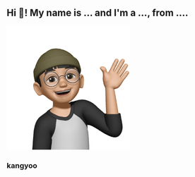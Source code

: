 <h2 align="left">Hi 👋! My name is ... and I'm a ..., from ....</h2>

<img src="./bed274dc4e621647f8d35df9cd4bfb47-sticker.png" width="280" height="280"/>

### kangyoo
